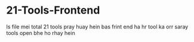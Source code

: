 # 21-Tools-Frontend

Is file mei total 21 tools pray huay hein bas frint end ha hr tool ka orr saray tools open bhe ho rhay hein
